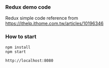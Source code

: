 ### Redux demo code
Redux simple code reference from
https://ithelp.ithome.com.tw/articles/10196346

### How to start
```
npm install
npm start
```
```
http://localhost:8080
```
